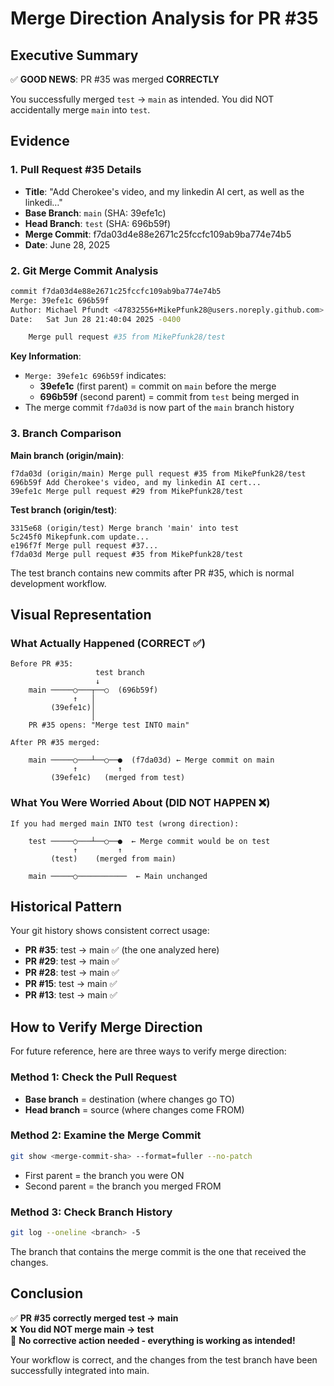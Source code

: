 # Merge Direction Analysis for PR #35

## Executive Summary

✅ **GOOD NEWS**: PR #35 was merged **CORRECTLY**

You successfully merged `test` → `main` as intended. You did NOT accidentally merge `main` into `test`.

## Evidence

### 1. Pull Request #35 Details
- **Title**: "Add Cherokee's video, and my linkedin AI cert, as well as the linkedi…"
- **Base Branch**: `main` (SHA: 39efe1c)
- **Head Branch**: `test` (SHA: 696b59f)
- **Merge Commit**: f7da03d4e88e2671c25fccfc109ab9ba774e74b5
- **Date**: June 28, 2025

### 2. Git Merge Commit Analysis
```bash
commit f7da03d4e88e2671c25fccfc109ab9ba774e74b5
Merge: 39efe1c 696b59f
Author: Michael Pfundt <47832556+MikePfunk28@users.noreply.github.com>
Date:   Sat Jun 28 21:40:04 2025 -0400

    Merge pull request #35 from MikePfunk28/test
```

**Key Information**:
- `Merge: 39efe1c 696b59f` indicates:
  - **39efe1c** (first parent) = commit on `main` before the merge
  - **696b59f** (second parent) = commit from `test` being merged in
- The merge commit `f7da03d` is now part of the `main` branch history

### 3. Branch Comparison

**Main branch (origin/main)**:
```
f7da03d (origin/main) Merge pull request #35 from MikePfunk28/test
696b59f Add Cherokee's video, and my linkedin AI cert...
39efe1c Merge pull request #29 from MikePfunk28/test
```

**Test branch (origin/test)**:
```
3315e68 (origin/test) Merge branch 'main' into test
5c245f0 Mikepfunk.com update...
e196f7f Merge pull request #37...
f7da03d Merge pull request #35 from MikePfunk28/test
```

The test branch contains new commits after PR #35, which is normal development workflow.

## Visual Representation

### What Actually Happened (CORRECT ✅)

```
Before PR #35:
                   test branch
                   ↓
    main ─────○───┬──○  (696b59f)
              ↑   │
         (39efe1c)│
                  │
    PR #35 opens: "Merge test INTO main"

After PR #35 merged:
                   
    main ─────○───┴──○──●  (f7da03d) ← Merge commit on main
              ↑         ↑
         (39efe1c)   (merged from test)
```

### What You Were Worried About (DID NOT HAPPEN ❌)

```
If you had merged main INTO test (wrong direction):

    test ─────○───┴──○──●  ← Merge commit would be on test
              ↑         ↑
         (test)    (merged from main)
    
    main ─────○───────────  ← Main unchanged
```

## Historical Pattern

Your git history shows consistent correct usage:
- **PR #35**: test → main ✅ (the one analyzed here)
- **PR #29**: test → main ✅
- **PR #28**: test → main ✅
- **PR #15**: test → main ✅
- **PR #13**: test → main ✅

## How to Verify Merge Direction

For future reference, here are three ways to verify merge direction:

### Method 1: Check the Pull Request
- **Base branch** = destination (where changes go TO)
- **Head branch** = source (where changes come FROM)

### Method 2: Examine the Merge Commit
```bash
git show <merge-commit-sha> --format=fuller --no-patch
```
- First parent = the branch you were ON
- Second parent = the branch you merged FROM

### Method 3: Check Branch History
```bash
git log --oneline <branch> -5
```
The branch that contains the merge commit is the one that received the changes.

## Conclusion

✅ **PR #35 correctly merged test → main**  
❌ **You did NOT merge main → test**  
🎉 **No corrective action needed - everything is working as intended!**

Your workflow is correct, and the changes from the test branch have been successfully integrated into main.

